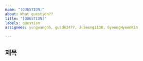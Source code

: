 ```yaml
---
name: "[QUESTION]"
about: What question??
title: "[QUESTION]"
labels: question
assignees: yungwangoh, gusdn3477, JuSeong1130, GyeongHyeonKim

---
```


## 제목
